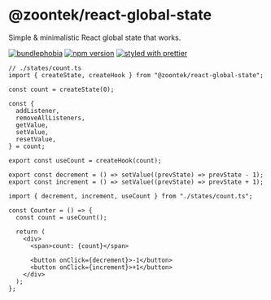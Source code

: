 # @zoontek/react-global-state

Simple & minimalistic React global state that works.

[![bundlephobia](https://badgen.net/bundlephobia/minzip/@zoontek/react-global-state)](https://bundlephobia.com/result?p=@zoontek/react-global-state) [![npm version](https://badge.fury.io/js/%40zoontek%2Freact-global-state.svg)](https://www.npmjs.com/package/@zoontek/react-global-state) [![styled with prettier](https://img.shields.io/badge/styled_with-prettier-ff69b4.svg)](https://github.com/prettier/prettier)

```tsx
// ./states/count.ts
import { createState, createHook } from "@zoontek/react-global-state";

const count = createState(0);

const {
  addListener,
  removeAllListeners,
  getValue,
  setValue,
  resetValue,
} = count;

export const useCount = createHook(count);

export const decrement = () => setValue((prevState) => prevState - 1);
export const increment = () => setValue((prevState) => prevState + 1);
```

```tsx
import { decrement, increment, useCount } from "./states/count.ts";

const Counter = () => {
  const count = useCount();

  return (
    <div>
      <span>count: {count}</span>

      <button onClick={decrement}>-1</button>
      <button onClick={increment}>+1</button>
    </div>
  );
};
```
